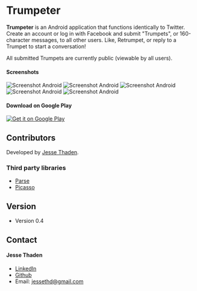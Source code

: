 Trumpeter
======
**Trumpeter** is an Android application that functions identically to Twitter. Create an account or log in with Facebook and submit "Trumpets", or 160-character messages, to all other users. Like, Retrumpet, or reply to a Trumpet to start a conversation!

All submitted Trumpets are currently public (viewable by all users).

#### Screenshots
![Screenshot Android](http://imgur.com/ENNvqTp "screenshot Android")
![Screenshot Android](http://url/screenshot-appname-android.png "screenshot Android")
![Screenshot Android](http://url/screenshot-appname-android.png "screenshot Android")
![Screenshot Android](http://url/screenshot-appname-android.png "screenshot Android")
![Screenshot Android](http://url/screenshot-appname-android.png "screenshot Android")

#### Download on Google Play
<!-- edit this image location -->
[![Get it on Google Play](https://raw.github.com/repat/README-template/master/googleplay.png)](https://play.google.com/store/apps/details?id=jthd.trumpeter)

## Contributors

Developed by [Jesse Thaden](https://github.com/jessethd).

### Third party libraries
* [Parse](https://github.com/ParsePlatform/Parse-SDK-Android)
* [Picasso](https://github.com/square/picasso)

## Version 
* Version 0.4

## Contact
#### Jesse Thaden
* [LinkedIn](https://www.linkedin.com/in/jesse-thaden-6a4a68ba)
* [Github](https://github.com/jessethd)
* Email: jessethd@gmail.com

